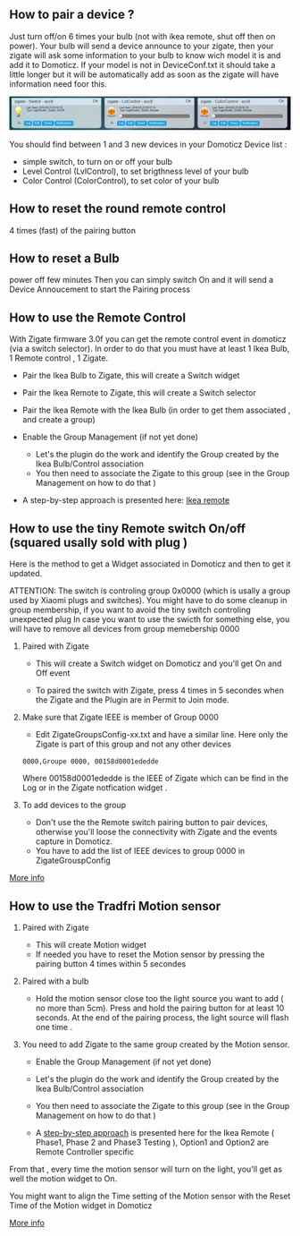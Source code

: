 ## How to pair a device ?
Just turn off/on 6 times your bulb (not with ikea remote, shut off then on power). Your bulb will send a device announce to your zigate, then your zigate will ask some information to your bulb to know wich model it is and add it to Domoticz. If your model is not in DeviceConf.txt it should take a little longer but it will be automatically add as soon as the zigate will have information need foor this.

![Bulb Device](../Images/Zigate-Bulb-Device.png)

You should find between 1 and 3 new devices in your Domoticz Device list :

* simple switch, to turn on or off your bulb
* Level Control (LvlControl), to set brigthness level of your bulb
* Color Control (ColorControl), to set color of your bulb


## How to reset the round remote control
4 times (fast) of the pairing button

## How to reset a Bulb
power off few minutes
Then you can simply switch On and it will send a Device Annoucement to start the Pairing process

## How to use the Remote Control
With Zigate firmware 3.0f you can get the remote control event in domoticz (via a switch selector). In order to do that you must have at least 1 Ikea Bulb, 1 Remote control , 1 Zigate.
* Pair the Ikea Bulb to Zigate, this will create a Switch widget
* Pair the Ikea Remote to Zigate, this will create a Switch selector
* Pair the Ikea Remote with the Ikea Bulb (in order to get them associated , and create a group)
* Enable the Group Management (if not yet done)
  * Let's the plugin do the work and identify the Group created by the Ikea Bulb/Control association
  * You then need to associate the Zigate to this group (see in the Group Management on how to do that )

* A step-by-step approach is presented here: [Ikea remote](Corner_Ikea-Remote.md)

## How to use the tiny Remote switch On/off (squared usally sold with plug )

Here is the method to get a Widget associated in Domoticz and then to get it updated.

ATTENTION:
The switch is controling group 0x0000 (which is usally a group used by Xiaomi plugs and switches).  You might have to do some cleanup in group membership, if you want to avoid the tiny switch controling unexpected plug
In case you want to use the swicth for something else, you will have to remove all devices from group memebership 0000

1. Paired with Zigate

   * This will create a Switch widget on Domoticz and you'll get On and Off event

   * To paired the switch with Zigate, press 4 times in 5 secondes when the Zigate and the Plugin are in Permit to Join mode.


1. Make sure that Zigate IEEE is member of Group 0000

   * Edit ZigateGroupsConfig-xx.txt and have a similar line. Here only the Zigate is part of this group and not any other devices

   ```
   0000,Groupe 0000, 00158d0001ededde
   ```

   Where 00158d0001ededde is the IEEE of Zigate which can be find in the Log or in the Zigate notfication widget .

1. To add devices to the group

   * Don't use the the Remote switch pairing button to pair devices, otherwise you'll loose the connectivity with Zigate and the events capture in Domoticz.
   * You have to add the list of IEEE devices to group 0000 in ZigateGrouspConfig


[More info](Corner_Ikea-Remote.md)

## How to use the Tradfri Motion sensor

1. Paired with Zigate

   * This will create Motion widget
   * If needed you have to reset the Motion sensor by pressing the pairing button 4 times within 5 secondes

1. Paired with a bulb

   * Hold the motion sensor close too the light source you want to add ( no more than 5cm). Press and hold the pairing button for at least 10 seconds. At the end of the pairing process, the light source will flash one time .

1. You need to add Zigate to the same group created by the Motion sensor.
   * Enable the Group Management (if not yet done)
   * Let's the plugin do the work and identify the Group created by the Ikea Bulb/Control association
   * You then need to associate the Zigate to this group (see in the Group Management on how to do that )

   * A [step-by-step approach](Corner_Ikea-Remote.md) is presented here for the Ikea Remote ( Phase1, Phase 2 and Phase3 Testing ), Option1 and Option2 are Remote Controller specific

From that , every time the motion sensor will turn on the light, you'll get as well the motion widget to On.

You might want to align the Time setting of the Motion sensor with the Reset Time of the Motion widget in Domoticz

[More info](Corner_Ikea-Tradfri-Motion.md)
